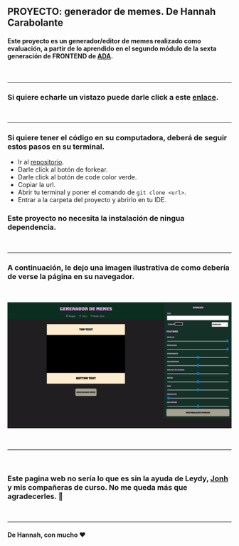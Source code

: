## PROYECTO: generador de memes. De Hannah Carabolante

#### Este proyecto es un generador/editor de memes realizado como evaluación, a partir de lo aprendido en el segundo módulo de la sexta generación de FRONTEND de [ADA](https://adaitw.org/).

<br>


***

### Si quiere echarle un vistazo puede darle click a este [enlace](https://carabolanteh.github.io/proyecto-ii-ada/).

<br>


***

### Si quiere tener el código en su computadora, deberá de seguir estos pasos en su terminal.

- Ir al [repositorio](https://github.com/carabolanteh/proyecto-ii-ada).
- Darle click al botón de forkear.
- Darle click al botón de code color verde.
- Copiar la url.
- Abrir tu terminal y poner el comando de  ```git clone <url>```.
- Entrar a la carpeta del proyecto y abrirlo en tu IDE.

### Este proyecto no necesita la instalación de ningua dependencia.

<br>

***

### A continuación, le dejo una imagen ilustrativa de como debería de verse la página en su navegador.

<br>


![imagen](./img/screenshot-meme.png)

<br>

***

<br>

### Este pagina web no sería lo que es sin la ayuda de Leydy, [Jonh](https://github.com/Jonhks) y mis compañeras de curso. No me queda más que agradecerles. 🥰

<br>

***

#### De Hannah, con mucho ❤
